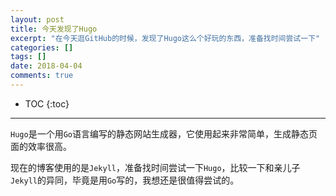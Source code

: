```yaml
---
layout: post
title: 今天发现了Hugo
excerpt: "在今天逛GitHub的时候，发现了Hugo这么个好玩的东西，准备找时间尝试一下"
categories: []
tags: []
date: 2018-04-04
comments: true
---
```


* TOC
{:toc}
---

`Hugo`是一个用`Go`语言编写的静态网站生成器，它使用起来非常简单，生成静态页面的效率很高。

现在的博客使用的是`Jekyll`，准备找时间尝试一下`Hugo`，比较一下和亲儿子`Jekyll`的异同，毕竟是用`Go`写的，我想还是很值得尝试的。